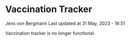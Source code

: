 Vaccination Tracker
================
Jens von Bergmann
Last updated at 31 May, 2023 - 16:51

Vaccination tracker is no longer functional.
